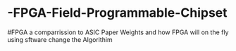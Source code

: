 # -FPGA-Field-Programmable-Chipset
#FPGA a comparrission to ASIC Paper Weights and how FPGA will on the fly using sftware change the Algorithim 

